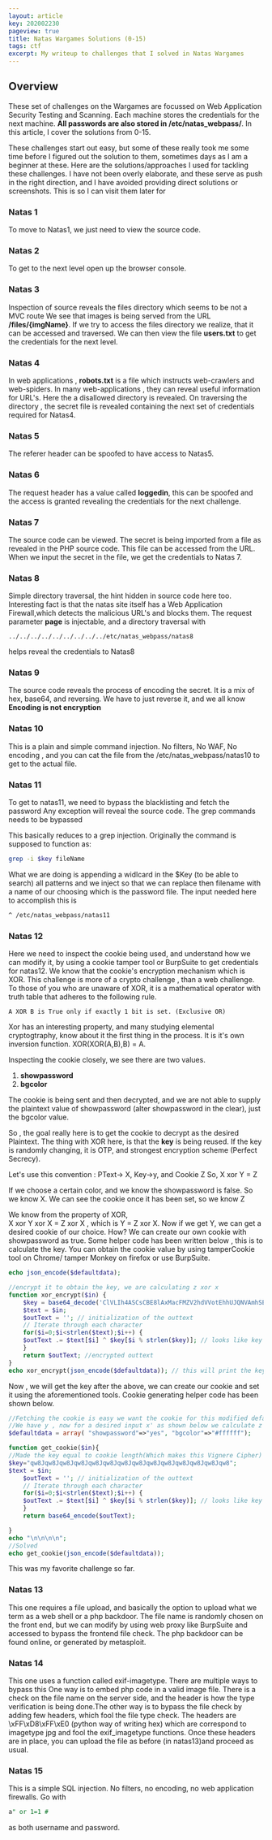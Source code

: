 ```yaml
---
layout: article
key: 202002230
pageview: true
title: Natas Wargames Solutions (0-15)
tags: ctf
excerpt: My writeup to challenges that I solved in Natas Wargames
---
```


## Overview
These set of challenges on the Wargames are focussed on Web Application Security Testing and Scanning. Each machine stores the credentials for the next machine. **All passwords are also stored in /etc/natas_webpass/**. In this article, I cover the solutions from 0-15.

These challenges start out easy, but some of these really took me some time before I figured out the solution to them, sometimes days as I am a beginner at these.
Here are the solutions/approaches I used for tackling these challenges. I  have not been overly elaborate, and these serve as push in the right direction, and I have avoided providing direct solutions or screenshots. This is so I can visit them later for 



### Natas 1

To move to Natas1, we just need to view the source code.

### Natas 2

To get to the next level open up the browser console.

### Natas 3

Inspection of source reveals the files directory which seems to be not a MVC route
We see that images is being served from the URL **/files/{imgName}**. If we try to access the files directory we realize, that it can be accessed and traversed. We can then view the file **users.txt** to get the credentials for the next level.

### Natas 4

In web applications , **robots.txt** is a file which instructs web-crawlers and web-spiders. In many web-applications , they can reveal useful information for URL's. Here the a disallowed directory is revealed. On traversing the directory , the secret file is revealed containing the next set of credentials required for Natas4.

### Natas 5

The referer header can be spoofed to have access to Natas5.

### Natas 6

The request header has a value called **loggedin**, this can be spoofed and the access is granted revealing the credentials for the next challenge.

### Natas 7

The source code can be viewed. The secret is being imported from a file as revealed in the PHP source code. This file can be accessed from the URL. When we input the secret in the file, we get the credentials to Natas 7.

### Natas 8

Simple directory traversal, the hint hidden in source code here too.
Interesting fact is that the natas site itself has a Web Application Firewall,which detects the malicious URL's and blocks them. The request parameter **page** is injectable, and a directory traversal with 

```
../../../../../../../../../etc/natas_webpass/natas8
```

helps reveal the credentials to Natas8



### Natas 9

The source code reveals the process of encoding the secret. It is a mix of hex, base64, and reversing. We have to just reverse it, and we all know __Encoding is not encryption__



### Natas 10

This is a plain and simple command injection. No filters, No WAF, No encoding , and you can cat the file from the /etc/natas_webpass/natas10 to get to the actual file.



### Natas 11

To get to natas11, we need to bypass the blacklisting and fetch the password
Any exception will reveal the source code. The grep commands needs to be bypassed

This basically reduces to a grep injection. Originally the command is supposed to function as:

```bash
grep -i $key fileName
```

What we are doing is appending a widlcard in the $Key (to be able to search)
all patterns and we inject so that we can replace then filename with a name of our choosing which is the password file. The input needed here to accomplish this is

```bash
^ /etc/natas_webpass/natas11
```



### Natas 12

Here we need to inspect the cookie being used, and understand how we can modify it, by using a cookie tamper tool or BurpSuite to get credentials for natas12. We know that the cookie's encryption mechanism which is XOR. This challenge is more of a crypto challenge , than a web challenge.
To those of you who are unaware of XOR, it is a mathematical operator with truth table that adheres to the following rule.

```
A XOR B is True only if exactly 1 bit is set. (Exclusive OR)
```



Xor has an interesting property, and many studying elemental cryptogtraphy, know about it the first thing in the process. It is it's own inversion function.
XOR(XOR(A,B),B) = A.

Inspecting the cookie closely, we see there are two values.

1. **showpassword**
2. **bgcolor**

The cookie is being sent and then decrypted, and we are not able to supply the plaintext value of showpassword (alter showpassword in the clear), just the bgcolor value.

So , the goal really here is to get the cookie to decrypt as the desired Plaintext. The thing with XOR here, is that the **key** is being reused. If the key is randomly changing, it is OTP, and strongest encryption scheme (Perfect Secrecy).

Let's use this convention : PText-> X, Key->y, and Cookie Z
So, X xor Y = Z

If we choose a certain color, and we know the showpassword is false. So we know X. We can see the cookie once it has been set, so we know Z

We know from the property of XOR,  
X xor Y xor X = Z xor X , which is Y = Z xor X. Now if we get Y, we can get a desired cookie of our choice. How? We can create our own cookie with showpassword as true.
Some helper code has been written below , this is to calculate the key. You can obtain the cookie value by using tamperCookie tool on Chrome/ tamper Monkey on firefox or use BurpSuite.

```php
echo json_encode($defaultdata);

//encrypt it to obtain the key, we are calculating z xor x
function xor_encrypt($in) {
    $key = base64_decode('ClVLIh4ASCsCBE8lAxMacFMZV2hdVVotEhhUJQNVAmhSEV4sFxFeaAw');
    $text = $in; 
    $outText = ''; // initialization of the outtext
    // Iterate through each character
    for($i=0;$i<strlen($text);$i++) {
    $outText .= $text[$i] ^ $key[$i % strlen($key)]; // looks like key us smaller than the message length
    }
    return $outText; //encrypted outtext
}
echo xor_encrypt(json_encode($defaultdata)); // this will print the key as qw8Jqw8Jqw8Jqw8Jqw8Jqw8Jqw8Jqw8Jqw8Jqw8Jq
```



Now , we will get the key after the above, we can create our cookie and set it using the aforementioned tools. Cookie generating helper code has been shown below.

```php
//Fetching the cookie is easy we want the cookie for this modified default data
//We have y , now for a desired input x' as shown below we calculate z' as y+x'=z'
$defaultdata = array( "showpassword"=>"yes", "bgcolor"=>"#ffffff");

function get_cookie($in){
//Made the key equal to cookie length(Which makes this Vignere Cipher)
$key="qw8Jqw8Jqw8Jqw8Jqw8Jqw8Jqw8Jqw8Jqw8Jqw8Jqw8Jqw8Jqw8Jqw8";
$text = $in; 
    $outText = ''; // initialization of the outtext
    // Iterate through each character
    for($i=0;$i<strlen($text);$i++) {
    $outText .= $text[$i] ^ $key[$i % strlen($key)]; // looks like key us smaller than the message length
    }
    return base64_encode($outText);

}
echo "\n\n\n\n";
//Solved
echo get_cookie(json_encode($defaultdata));
```



This was my favorite challenge so far.

### Natas 13

This one requires a file upload, and basically the option to upload what we term as a web shell or a php backdoor. The file name is randomly chosen on the front end, but we can modify by using web proxy like BurpSuite and accessed to bypass the frontend file check. The php backdoor can be found online, or generated by metasploit.

### Natas 14

This one uses a function called exif-imagetype. There are multiple ways to bypass this
One way is to embed php code in a valid image file. There is a check on the file name on the server side, and the header is how the type verification is being done.The other way is to bypass the file check by adding few headers, which fool the file type check. The headers are \xFF\xD8\xFF\xE0 (python way of writing hex) which are correspond to imagetype jpg and fool the exif_imagetype functions. Once these headers are in place, you can upload the file as before (in natas13)and proceed as usual.

### Natas 15

This is a simple SQL injection. No filters, no encoding, no web application firewalls. Go with 

```sql
a" or 1=1 #
```

as both username and password.

 





